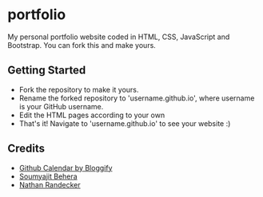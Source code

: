 # portfolio
My personal portfolio website coded in HTML, CSS, JavaScript and Bootstrap.
You can fork this and make yours.

## Getting Started
- Fork the repository to make it yours.
- Rename the forked repository to 'username.github.io', where username is your GitHub username.
- Edit the HTML pages according to your own
- That's it! Navigate to 'username.github.io' to see your website :)

## Credits
- <a href="https://github.com/Bloggify/github-calendar" target=_blank> Github Calendar by Bloggify </a>
- <a href="https://github.com/soumyajit4419/Portfolio" target=_blank> Soumyajit Behera </a>
- <a href="https://github.com/nrandecker/particle" target=_blank> Nathan Randecker </a>
